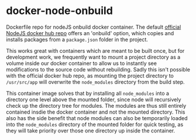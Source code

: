 # docker-node-onbuild

Dockerfile repo for nodeJS onbuild docker container. The default [official NodeJS docker hub repo](https://registry.hub.docker.com/_/node/) offers an 'onbuild' option, which copies and installs packages from a `package.json` folder in the project. 

This works great with containers which are meant to be built once, but for development work, we frequently want to mount a project directory as a volume inside our docker container to allow us to instantly see modifications to the source code without rebuilding. Sadly this isn't possible with the official docker hub repo, as mounting the project directory to `/usr/src/app` will overwrite the `node_modules` directory from the build step.

This container image solves that by installing all `node_modules` into a directory one level above the mounted folder, since node will recursively check up the directory tree for modules. The modules are thus still entirely contained insdie the docker container and not the mounted directory.
This also has the side benefit that node modules can also be temporarily loaded into the `node_modules` directory of the mounted folder for quick testing, as they will take priority over those one directory up inside the container.
